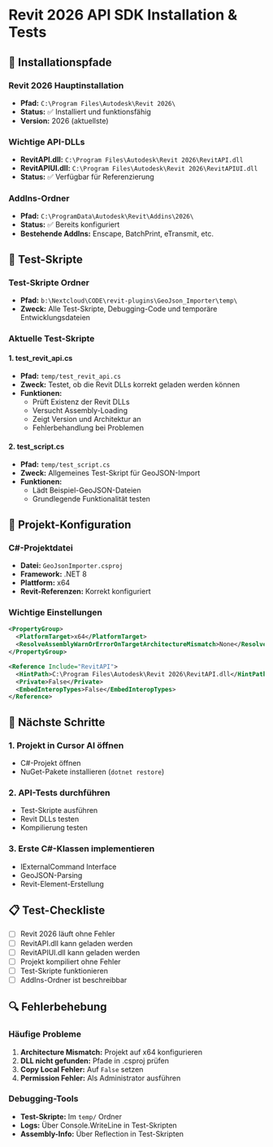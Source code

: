 # Revit 2026 API SDK Installation & Tests

## 📍 **Installationspfade**

### **Revit 2026 Hauptinstallation**
- **Pfad:** `C:\Program Files\Autodesk\Revit 2026\`
- **Status:** ✅ Installiert und funktionsfähig
- **Version:** 2026 (aktuellste)

### **Wichtige API-DLLs**
- **RevitAPI.dll:** `C:\Program Files\Autodesk\Revit 2026\RevitAPI.dll`
- **RevitAPIUI.dll:** `C:\Program Files\Autodesk\Revit 2026\RevitAPIUI.dll`
- **Status:** ✅ Verfügbar für Referenzierung

### **AddIns-Ordner**
- **Pfad:** `C:\ProgramData\Autodesk\Revit\Addins\2026\`
- **Status:** ✅ Bereits konfiguriert
- **Bestehende AddIns:** Enscape, BatchPrint, eTransmit, etc.

## 🧪 **Test-Skripte**

### **Test-Skripte Ordner**
- **Pfad:** `b:\Nextcloud\CODE\revit-plugins\GeoJson_Importer\temp\`
- **Zweck:** Alle Test-Skripte, Debugging-Code und temporäre Entwicklungsdateien

### **Aktuelle Test-Skripte**

#### **1. test_revit_api.cs**
- **Pfad:** `temp/test_revit_api.cs`
- **Zweck:** Testet, ob die Revit DLLs korrekt geladen werden können
- **Funktionen:**
  - Prüft Existenz der Revit DLLs
  - Versucht Assembly-Loading
  - Zeigt Version und Architektur an
  - Fehlerbehandlung bei Problemen

#### **2. test_script.cs**
- **Pfad:** `temp/test_script.cs`
- **Zweck:** Allgemeines Test-Skript für GeoJSON-Import
- **Funktionen:**
  - Lädt Beispiel-GeoJSON-Dateien
  - Grundlegende Funktionalität testen

## 🔧 **Projekt-Konfiguration**

### **C#-Projektdatei**
- **Datei:** `GeoJsonImporter.csproj`
- **Framework:** .NET 8
- **Plattform:** x64
- **Revit-Referenzen:** Korrekt konfiguriert

### **Wichtige Einstellungen**
```xml
<PropertyGroup>
  <PlatformTarget>x64</PlatformTarget>
  <ResolveAssemblyWarnOrErrorOnTargetArchitectureMismatch>None</ResolveAssemblyWarnOrErrorOnTargetArchitectureMismatch>
</PropertyGroup>

<Reference Include="RevitAPI">
  <HintPath>C:\Program Files\Autodesk\Revit 2026\RevitAPI.dll</HintPath>
  <Private>False</Private>
  <EmbedInteropTypes>False</EmbedInteropTypes>
</Reference>
```

## 🚀 **Nächste Schritte**

### **1. Projekt in Cursor AI öffnen**
- C#-Projekt öffnen
- NuGet-Pakete installieren (`dotnet restore`)

### **2. API-Tests durchführen**
- Test-Skripte ausführen
- Revit DLLs testen
- Kompilierung testen

### **3. Erste C#-Klassen implementieren**
- IExternalCommand Interface
- GeoJSON-Parsing
- Revit-Element-Erstellung

## 📋 **Test-Checkliste**

- [ ] Revit 2026 läuft ohne Fehler
- [ ] RevitAPI.dll kann geladen werden
- [ ] RevitAPIUI.dll kann geladen werden
- [ ] Projekt kompiliert ohne Fehler
- [ ] Test-Skripte funktionieren
- [ ] AddIns-Ordner ist beschreibbar

## 🔍 **Fehlerbehebung**

### **Häufige Probleme**
1. **Architecture Mismatch:** Projekt auf x64 konfigurieren
2. **DLL nicht gefunden:** Pfade in .csproj prüfen
3. **Copy Local Fehler:** Auf `False` setzen
4. **Permission Fehler:** Als Administrator ausführen

### **Debugging-Tools**
- **Test-Skripte:** Im `temp/` Ordner
- **Logs:** Über Console.WriteLine in Test-Skripten
- **Assembly-Info:** Über Reflection in Test-Skripten